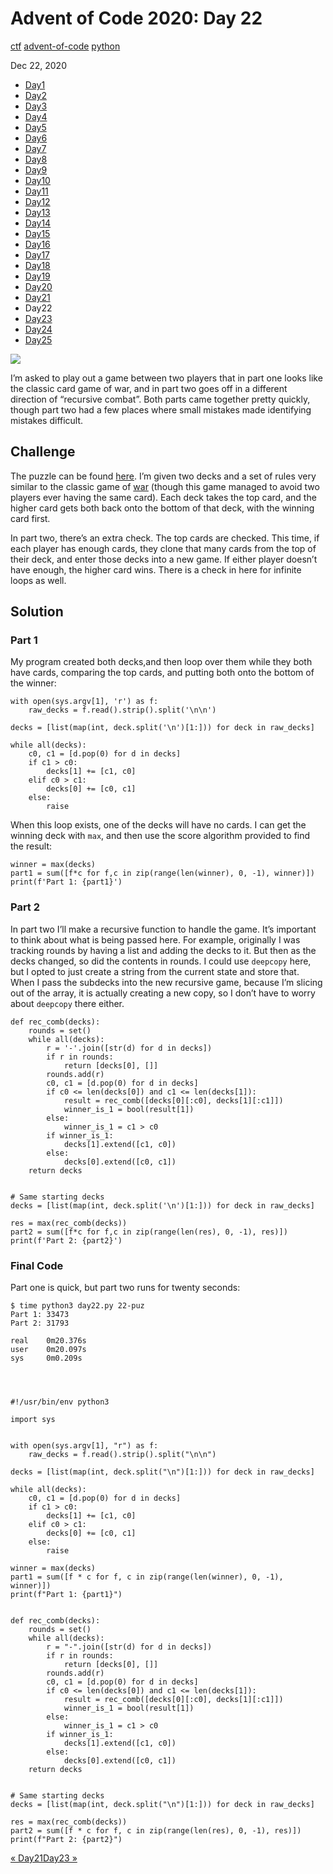 # Advent of Code 2020: Day 22

[ctf](/tags#ctf ) [advent-of-code](/tags#advent-of-code )
[python](/tags#python )  
  
Dec 22, 2020

  * [Day1](/adventofcode2020/1)
  * [Day2](/adventofcode2020/2)
  * [Day3](/adventofcode2020/3)
  * [Day4](/adventofcode2020/4)
  * [Day5](/adventofcode2020/5)
  * [Day6](/adventofcode2020/6)
  * [Day7](/adventofcode2020/7)
  * [Day8](/adventofcode2020/8)
  * [Day9](/adventofcode2020/9)
  * [Day10](/adventofcode2020/10)
  * [Day11](/adventofcode2020/11)
  * [Day12](/adventofcode2020/12)
  * [Day13](/adventofcode2020/13)
  * [Day14](/adventofcode2020/14)
  * [Day15](/adventofcode2020/15)
  * [Day16](/adventofcode2020/16)
  * [Day17](/adventofcode2020/17)
  * [Day18](/adventofcode2020/18)
  * [Day19](/adventofcode2020/19)
  * [Day20](/adventofcode2020/20)
  * [Day21](/adventofcode2020/21)
  * Day22
  * [Day23](/adventofcode2020/23)
  * [Day24](/adventofcode2020/24)
  * [Day25](/adventofcode2020/25)

![](https://0xdfimages.gitlab.io/img/aoc2020-22-cover.png)

I’m asked to play out a game between two players that in part one looks like
the classic card game of war, and in part two goes off in a different
direction of “recursive combat”. Both parts came together pretty quickly,
though part two had a few places where small mistakes made identifying
mistakes difficult.

## Challenge

The puzzle can be found [here](https://adventofcode.com/2020/day/22). I’m
given two decks and a set of rules very similar to the classic game of
[war](https://bicyclecards.com/how-to-play/war/) (though this game managed to
avoid two players ever having the same card). Each deck takes the top card,
and the higher card gets both back onto the bottom of that deck, with the
winning card first.

In part two, there’s an extra check. The top cards are checked. This time, if
each player has enough cards, they clone that many cards from the top of their
deck, and enter those decks into a new game. If either player doesn’t have
enough, the higher card wins. There is a check in here for infinite loops as
well.

## Solution

### Part 1

My program created both decks,and then loop over them while they both have
cards, comparing the top cards, and putting both onto the bottom of the
winner:

    
    
    with open(sys.argv[1], 'r') as f:
        raw_decks = f.read().strip().split('\n\n')
    
    decks = [list(map(int, deck.split('\n')[1:])) for deck in raw_decks]
    
    while all(decks):
        c0, c1 = [d.pop(0) for d in decks]
        if c1 > c0:
            decks[1] += [c1, c0]
        elif c0 > c1:
            decks[0] += [c0, c1]
        else:
            raise
    

When this loop exists, one of the decks will have no cards. I can get the
winning deck with `max`, and then use the score algorithm provided to find the
result:

    
    
    winner = max(decks)
    part1 = sum([f*c for f,c in zip(range(len(winner), 0, -1), winner)])
    print(f'Part 1: {part1}')
    

### Part 2

In part two I’ll make a recursive function to handle the game. It’s important
to think about what is being passed here. For example, originally I was
tracking rounds by having a list and adding the decks to it. But then as the
decks changed, so did the contents in rounds. I could use `deepcopy` here, but
I opted to just create a string from the current state and store that. When I
pass the subdecks into the new recursive game, because I’m slicing out of the
array, it is actually creating a new copy, so I don’t have to worry about
`deepcopy` there either.

    
    
    def rec_comb(decks):
        rounds = set()
        while all(decks):
            r = '-'.join([str(d) for d in decks])
            if r in rounds:
                return [decks[0], []]
            rounds.add(r)
            c0, c1 = [d.pop(0) for d in decks]
            if c0 <= len(decks[0]) and c1 <= len(decks[1]):
                result = rec_comb([decks[0][:c0], decks[1][:c1]])
                winner_is_1 = bool(result[1])
            else:
                winner_is_1 = c1 > c0
            if winner_is_1:
                decks[1].extend([c1, c0])
            else:
                decks[0].extend([c0, c1])
        return decks
    
    
    # Same starting decks
    decks = [list(map(int, deck.split('\n')[1:])) for deck in raw_decks]
    
    res = max(rec_comb(decks))
    part2 = sum([f*c for f,c in zip(range(len(res), 0, -1), res)])
    print(f'Part 2: {part2}')
    

### Final Code

Part one is quick, but part two runs for twenty seconds:

    
    
    $ time python3 day22.py 22-puz 
    Part 1: 33473
    Part 2: 31793
    
    real    0m20.376s
    user    0m20.097s
    sys     0m0.209s
    
    
    
    
    #!/usr/bin/env python3
    
    import sys
    
    
    with open(sys.argv[1], "r") as f:
        raw_decks = f.read().strip().split("\n\n")
    
    decks = [list(map(int, deck.split("\n")[1:])) for deck in raw_decks]
    
    while all(decks):
        c0, c1 = [d.pop(0) for d in decks]
        if c1 > c0:
            decks[1] += [c1, c0]
        elif c0 > c1:
            decks[0] += [c0, c1]
        else:
            raise
    
    winner = max(decks)
    part1 = sum([f * c for f, c in zip(range(len(winner), 0, -1), winner)])
    print(f"Part 1: {part1}")
    
    
    def rec_comb(decks):
        rounds = set()
        while all(decks):
            r = "-".join([str(d) for d in decks])
            if r in rounds:
                return [decks[0], []]
            rounds.add(r)
            c0, c1 = [d.pop(0) for d in decks]
            if c0 <= len(decks[0]) and c1 <= len(decks[1]):
                result = rec_comb([decks[0][:c0], decks[1][:c1]])
                winner_is_1 = bool(result[1])
            else:
                winner_is_1 = c1 > c0
            if winner_is_1:
                decks[1].extend([c1, c0])
            else:
                decks[0].extend([c0, c1])
        return decks
    
    
    # Same starting decks
    decks = [list(map(int, deck.split("\n")[1:])) for deck in raw_decks]
    
    res = max(rec_comb(decks))
    part2 = sum([f * c for f, c in zip(range(len(res), 0, -1), res)])
    print(f"Part 2: {part2}")
    

[« Day21](/adventofcode2020/21)[Day23 »](/adventofcode2020/23)

[](/adventofcode2020/22)

